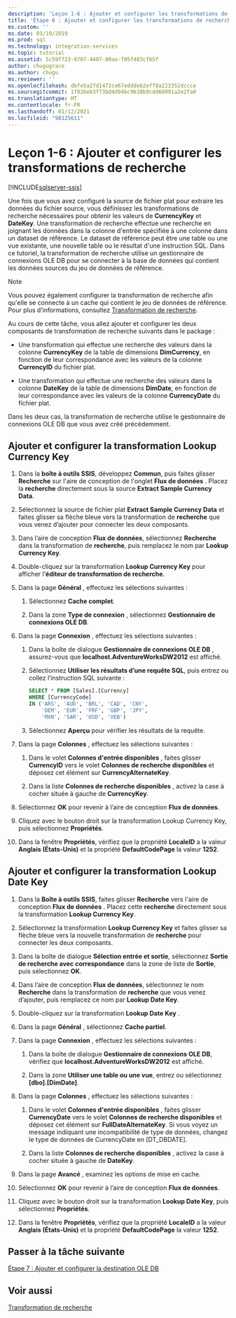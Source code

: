 ```yaml
---
description: 'Leçon 1-6 : Ajouter et configurer les transformations de recherche'
title: 'Étape 6 : Ajouter et configurer les transformations de recherche | Microsoft Docs'
ms.custom: ''
ms.date: 03/19/2019
ms.prod: sql
ms.technology: integration-services
ms.topic: tutorial
ms.assetid: 5c59f723-9707-4407-80ae-f05f483cf65f
author: chugugrace
ms.author: chugu
ms.reviewer: ''
ms.openlocfilehash: dbfe5a2fd1472ce67edddeb2eff8a223352dccce
ms.sourcegitcommit: 1f826eb3f73bd4d94bc9638b9cdd60991a2e2fa0
ms.translationtype: HT
ms.contentlocale: fr-FR
ms.lasthandoff: 01/12/2021
ms.locfileid: "98125611"
---
```

# <a name="lesson-1-6-add-and-configure-the-lookup-transformations"></a>Leçon 1-6 : Ajouter et configurer les transformations de recherche

[!INCLUDE[sqlserver-ssis](../includes/applies-to-version/sqlserver-ssis.md)]



Une fois que vous avez configuré la source de fichier plat pour extraire les données du fichier source, vous définissez les transformations de recherche nécessaires pour obtenir les valeurs de **CurrencyKey** et **DateKey**. Une transformation de recherche effectue une recherche en joignant les données dans la colonne d'entrée spécifiée à une colonne dans un dataset de référence. Le dataset de référence peut être une table ou une vue existante, une nouvelle table ou le résultat d'une instruction SQL. Dans ce tutoriel, la transformation de recherche utilise un gestionnaire de connexions OLE DB pour se connecter à la base de données qui contient les données sources du jeu de données de référence.  
  
> [!NOTE]  
> Vous pouvez également configurer la transformation de recherche afin qu'elle se connecte à un cache qui contient le jeu de données de référence. Pour plus d’informations, consultez [Transformation de recherche](../integration-services/data-flow/transformations/lookup-transformation.md).  
  
Au cours de cette tâche, vous allez ajouter et configurer les deux composants de transformation de recherche suivants dans le package :  
  
-   Une transformation qui effectue une recherche des valeurs dans la colonne **CurrencyKey** de la table de dimensions **DimCurrency**, en fonction de leur correspondance avec les valeurs de la colonne **CurrencyID** du fichier plat.  
  
-   Une transformation qui effectue une recherche des valeurs dans la colonne **DateKey** de la table de dimensions **DimDate**, en fonction de leur correspondance avec les valeurs de la colonne **CurrencyDate** du fichier plat.  
  
Dans les deux cas, la transformation de recherche utilise le gestionnaire de connexions OLE DB que vous avez créé précédemment.  
  
## <a name="add-and-configure-the-lookup-currency-key-transformation"></a>Ajouter et configurer la transformation Lookup Currency Key  
  
1.  Dans la **boîte à outils SSIS**, développez **Commun**, puis faites glisser **Recherche** sur l'aire de conception de l'onglet **Flux de données** . Placez la **recherche** directement sous la source **Extract Sample Currency Data**.  
  
2.  Sélectionnez la source de fichier plat **Extract Sample Currency Data** et faites glisser sa flèche bleue vers la transformation de **recherche** que vous venez d’ajouter pour connecter les deux composants.  
  
3.  Dans l’aire de conception **Flux de données**, sélectionnez **Recherche** dans la transformation de **recherche**, puis remplacez le nom par **Lookup Currency Key**.  
  
4.  Double-cliquez sur la transformation **Lookup Currency Key** pour afficher l’**éditeur de transformation de recherche**.  
  
5.  Dans la page **Général** , effectuez les sélections suivantes :  
  
    1.  Sélectionnez **Cache complet**.  
  
    2.  Dans la zone **Type de connexion** , sélectionnez **Gestionnaire de connexions OLE DB**.  
  
6.  Dans la page **Connexion** , effectuez les sélections suivantes :  
  
    1.  Dans la boîte de dialogue **Gestionnaire de connexions OLE DB** , assurez-vous que **localhost.AdventureWorksDW2012** est affiché.  
  
    2.  Sélectionnez **Utiliser les résultats d’une requête SQL**, puis entrez ou collez l’instruction SQL suivante :  
  
        ```sql
        SELECT * FROM [Sales].[Currency]
        WHERE [CurrencyCode]
        IN ('ARS', 'AUD', 'BRL', 'CAD', 'CNY',
            'DEM', 'EUR', 'FRF', 'GBP', 'JPY',
            'MXN', 'SAR', 'USD', 'VEB')
        ```  
    3.  Sélectionnez **Aperçu** pour vérifier les résultats de la requête.
  
7.  Dans la page **Colonnes** , effectuez les sélections suivantes :  
  
    1.  Dans le volet **Colonnes d'entrée disponibles** , faites glisser **CurrencyID** vers le volet **Colonnes de recherche disponibles** et déposez cet élément sur **CurrencyAlternateKey**.  
  
    2.  Dans la liste **Colonnes de recherche disponibles** , activez la case à cocher située à gauche de **CurrencyKey**.  
  
8.  Sélectionnez **OK** pour revenir à l’aire de conception **Flux de données**.  
  
9. Cliquez avec le bouton droit sur la transformation Lookup Currency Key, puis sélectionnez **Propriétés**.  
  
10. Dans la fenêtre **Propriétés**, vérifiez que la propriété **LocaleID** a la valeur **Anglais (États-Unis)** et la propriété **DefaultCodePage** la valeur **1252**.  
  
## <a name="add-and-configure-the-lookup-date-key-transformation"></a>Ajouter et configurer la transformation Lookup Date Key  
  
1.  Dans la **Boîte à outils SSIS**, faites glisser **Recherche** vers l'aire de conception **Flux de données** . Placez cette **recherche** directement sous la transformation **Lookup Currency Key**.  
  
2.  Sélectionnez la transformation **Lookup Currency Key** et faites glisser sa flèche bleue vers la nouvelle transformation de **recherche** pour connecter les deux composants.  
  
3.  Dans la boîte de dialogue **Sélection entrée et sortie**, sélectionnez **Sortie de recherche avec correspondance** dans la zone de liste de **Sortie**, puis sélectionnez **OK**.  
  
4.  Dans l’aire de conception **Flux de données**, sélectionnez le nom **Recherche** dans la transformation de **recherche** que vous venez d’ajouter, puis remplacez ce nom par **Lookup Date Key**.  
  
5.  Double-cliquez sur la transformation **Lookup Date Key** .  
  
6.  Dans la page **Général** , sélectionnez **Cache partiel**.  
  
7.  Dans la page **Connexion** , effectuez les sélections suivantes :  
  
    1.  Dans la boîte de dialogue **Gestionnaire de connexions OLE DB**, vérifiez que **localhost.AdventureWorksDW2012** est affiché.  
  
    2.  Dans la zone **Utiliser une table ou une vue**, entrez ou sélectionnez **[dbo].[DimDate]**.  
  
8.  Dans la page **Colonnes** , effectuez les sélections suivantes :  
  
    1.  Dans le volet **Colonnes d'entrée disponibles** , faites glisser **CurrencyDate** vers le volet **Colonnes de recherche disponibles** et déposez cet élément sur **FullDateAlternateKey**.  Si vous voyez un message indiquant une incompatibilité de type de données, changez le type de données de CurrencyDate en [DT_DBDATE].
  
    2.  Dans la liste **Colonnes de recherche disponibles** , activez la case à cocher située à gauche de **DateKey**.  
  
9. Dans la page **Avancé** , examinez les options de mise en cache.  
  
10. Sélectionnez **OK** pour revenir à l’aire de conception **Flux de données**.  
  
11. Cliquez avec le bouton droit sur la transformation **Lookup Date Key**, puis sélectionnez **Propriétés**.
  
12. Dans la fenêtre **Propriétés**, vérifiez que la propriété **LocaleID** a la valeur **Anglais (États-Unis)** et la propriété **DefaultCodePage** la valeur **1252**.  
  
## <a name="go-to-next-task"></a>Passer à la tâche suivante
[Étape 7 : Ajouter et configurer la destination OLE DB](../integration-services/lesson-1-7-adding-and-configuring-the-ole-db-destination.md)  
  
## <a name="see-also"></a>Voir aussi  
[Transformation de recherche](../integration-services/data-flow/transformations/lookup-transformation.md)  
